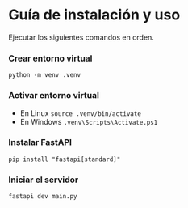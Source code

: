 # Guía de instalación y uso
Ejecutar los siguientes comandos en orden.
### Crear entorno virtual
`python -m venv .venv`
### Activar entorno virtual
 - En Linux `source .venv/bin/activate`
 - En Windows `.venv\Scripts\Activate.ps1`
### Instalar FastAPI
`pip install "fastapi[standard]"`
### Iniciar el servidor
`fastapi dev main.py`